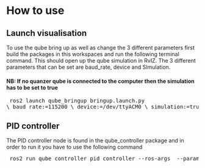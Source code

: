 # How to use
## Launch visualisation
To use the qube bring up as well as change the 3 different parameters first build the
packages in this workspaces and run the following terminal command. This should open up the qube simulation in RvIZ. The 3 different parameters that can be set are baud_rate, device and SImulation.
#### NB: If no quanzer qube is connected to the computer then the simulation has to be set to true


<pre> ros2 launch qube_bringup bringup.launch.py 
\ baud_rate:=115200 \ device:=/dev/ttyACM0 \ simulation:=true </pre>


## PID controller
The PID controller node is found in the qube_controller package and in order to run it you have to use the following command

<pre> ros2 run qube_controller pid_controller --ros-args  --param reference:=30.0  --param p:=0.9  --param i:=0.5  --param d:=0.0 </pre>